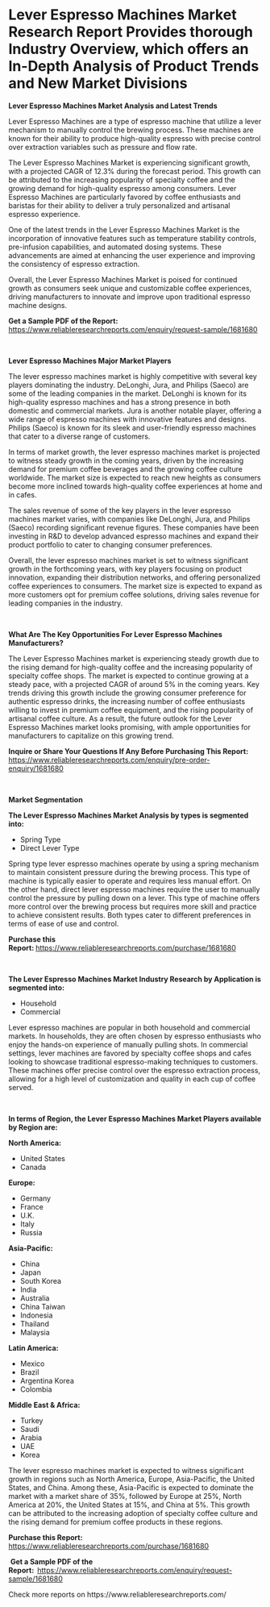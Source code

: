 <p><h1>Lever Espresso Machines Market Research Report Provides thorough Industry Overview, which offers an In-Depth Analysis of Product Trends and New Market Divisions</h1></p><p><strong>Lever Espresso Machines Market Analysis and Latest Trends</strong></p>
<p><p>Lever Espresso Machines are a type of espresso machine that utilize a lever mechanism to manually control the brewing process. These machines are known for their ability to produce high-quality espresso with precise control over extraction variables such as pressure and flow rate.</p><p>The Lever Espresso Machines Market is experiencing significant growth, with a projected CAGR of 12.3% during the forecast period. This growth can be attributed to the increasing popularity of specialty coffee and the growing demand for high-quality espresso among consumers. Lever Espresso Machines are particularly favored by coffee enthusiasts and baristas for their ability to deliver a truly personalized and artisanal espresso experience.</p><p>One of the latest trends in the Lever Espresso Machines Market is the incorporation of innovative features such as temperature stability controls, pre-infusion capabilities, and automated dosing systems. These advancements are aimed at enhancing the user experience and improving the consistency of espresso extraction.</p><p>Overall, the Lever Espresso Machines Market is poised for continued growth as consumers seek unique and customizable coffee experiences, driving manufacturers to innovate and improve upon traditional espresso machine designs.</p></p>
<p><strong>Get a Sample PDF of the Report:&nbsp;</strong> <a href="https://www.reliableresearchreports.com/enquiry/request-sample/1681680">https://www.reliableresearchreports.com/enquiry/request-sample/1681680</a></p>
<p>&nbsp;</p>
<p><strong>Lever Espresso Machines Major Market Players</strong></p>
<p><p>The lever espresso machines market is highly competitive with several key players dominating the industry. DeLonghi, Jura, and Philips (Saeco) are some of the leading companies in the market. DeLonghi is known for its high-quality espresso machines and has a strong presence in both domestic and commercial markets. Jura is another notable player, offering a wide range of espresso machines with innovative features and designs. Philips (Saeco) is known for its sleek and user-friendly espresso machines that cater to a diverse range of customers.</p><p>In terms of market growth, the lever espresso machines market is projected to witness steady growth in the coming years, driven by the increasing demand for premium coffee beverages and the growing coffee culture worldwide. The market size is expected to reach new heights as consumers become more inclined towards high-quality coffee experiences at home and in cafes.</p><p>The sales revenue of some of the key players in the lever espresso machines market varies, with companies like DeLonghi, Jura, and Philips (Saeco) recording significant revenue figures. These companies have been investing in R&D to develop advanced espresso machines and expand their product portfolio to cater to changing consumer preferences.</p><p>Overall, the lever espresso machines market is set to witness significant growth in the forthcoming years, with key players focusing on product innovation, expanding their distribution networks, and offering personalized coffee experiences to consumers. The market size is expected to expand as more customers opt for premium coffee solutions, driving sales revenue for leading companies in the industry.</p></p>
<p>&nbsp;</p>
<p><strong>What Are The Key Opportunities For Lever Espresso Machines Manufacturers?</strong></p>
<p><p>The Lever Espresso Machines market is experiencing steady growth due to the rising demand for high-quality coffee and the increasing popularity of specialty coffee shops. The market is expected to continue growing at a steady pace, with a projected CAGR of around 5% in the coming years. Key trends driving this growth include the growing consumer preference for authentic espresso drinks, the increasing number of coffee enthusiasts willing to invest in premium coffee equipment, and the rising popularity of artisanal coffee culture. As a result, the future outlook for the Lever Espresso Machines market looks promising, with ample opportunities for manufacturers to capitalize on this growing trend.</p></p>
<p><strong>Inquire or Share Your Questions If Any Before Purchasing This Report:</strong> <a href="https://www.reliableresearchreports.com/enquiry/pre-order-enquiry/1681680">https://www.reliableresearchreports.com/enquiry/pre-order-enquiry/1681680</a></p>
<p>&nbsp;</p>
<p><strong>Market Segmentation</strong></p>
<p><strong>The Lever Espresso Machines Market Analysis by types is segmented into:</strong></p>
<p><ul><li>Spring Type</li><li>Direct Lever Type</li></ul></p>
<p><p>Spring type lever espresso machines operate by using a spring mechanism to maintain consistent pressure during the brewing process. This type of machine is typically easier to operate and requires less manual effort. On the other hand, direct lever espresso machines require the user to manually control the pressure by pulling down on a lever. This type of machine offers more control over the brewing process but requires more skill and practice to achieve consistent results. Both types cater to different preferences in terms of ease of use and control.</p></p>
<p><strong>Purchase this Report:&nbsp;</strong><a href="https://www.reliableresearchreports.com/purchase/1681680">https://www.reliableresearchreports.com/purchase/1681680</a></p>
<p>&nbsp;</p>
<p><strong>The Lever Espresso Machines Market Industry Research by Application is segmented into:</strong></p>
<p><ul><li>Household</li><li>Commercial</li></ul></p>
<p><p>Lever espresso machines are popular in both household and commercial markets. In households, they are often chosen by espresso enthusiasts who enjoy the hands-on experience of manually pulling shots. In commercial settings, lever machines are favored by specialty coffee shops and cafes looking to showcase traditional espresso-making techniques to customers. These machines offer precise control over the espresso extraction process, allowing for a high level of customization and quality in each cup of coffee served.</p></p>
<p>&nbsp;</p>
<p><strong>In terms of Region, the Lever Espresso Machines Market Players available by Region are:</strong></p>
<p>
    <p> <strong> North America: </strong>
        <ul>
            <li>United States</li>
            <li>Canada</li>
        </ul>
        </p> 
    <p> <strong> Europe: </strong>
        <ul>
            <li>Germany</li>
            <li>France</li>
            <li>U.K.</li>
            <li>Italy</li>
            <li>Russia</li>
        </ul>
        </p> 
    <p> <strong> Asia-Pacific: </strong>
        <ul>
            <li>China</li>
            <li>Japan</li>
            <li>South Korea</li>
            <li>India</li>
            <li>Australia</li>
            <li>China Taiwan</li>
            <li>Indonesia</li>
            <li>Thailand</li>
            <li>Malaysia</li>
        </ul>
        </p> 
    <p> <strong> Latin America: </strong>
        <ul>
            <li>Mexico</li>
            <li>Brazil</li>
            <li>Argentina Korea</li>
            <li>Colombia</li>
        </ul>
        </p> 
    <p> <strong> Middle East & Africa: </strong>
        <ul>
            <li>Turkey</li>
            <li>Saudi</li>
            <li>Arabia</li>
            <li>UAE</li>
            <li>Korea</li>
        </ul>
    </p>
    </p>
<p><p>The lever espresso machines market is expected to witness significant growth in regions such as North America, Europe, Asia-Pacific, the United States, and China. Among these, Asia-Pacific is expected to dominate the market with a market share of 35%, followed by Europe at 25%, North America at 20%, the United States at 15%, and China at 5%. This growth can be attributed to the increasing adoption of specialty coffee culture and the rising demand for premium coffee products in these regions.</p></p>
<p><strong>Purchase this Report: </strong><a href="https://www.reliableresearchreports.com/purchase/1681680">https://www.reliableresearchreports.com/purchase/1681680</a></p>
<p>&nbsp;<strong>Get a Sample PDF of the Report:&nbsp;&nbsp;</strong><a href="https://www.reliableresearchreports.com/enquiry/request-sample/1681680">https://www.reliableresearchreports.com/enquiry/request-sample/1681680</a></p>
<p><strong></strong></p>
<p>Check more reports on https://www.reliableresearchreports.com/</p>